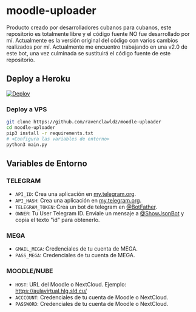 # moodle-uploader

Producto creado por desarrolladores cubanos para cubanos, este repositorio es totalmente libre y el código fuente NO fue desarrollado por mí.
Actualmente es la versión original del código con varios cambios realizados por mí. Actualmente me encuentro trabajando en una v2.0 de este bot, una vez culminada se sustituirá el código fuente de este repositorio.

## Deploy a Heroku
[![Deploy](https://www.herokucdn.com/deploy/button.svg)](https://heroku.com/deploy?template=https://github.com/BigSmokeCuba/Mio) 

### Deploy a VPS

```sh
git clone https://github.com/ravenclawldz/moodle-uploader
cd moodle-uploader
pip3 install -r requirements.txt
# <Configura las variables de entorno>
python3 main.py
```

## Variables de Entorno
### TELEGRAM
- `API_ID`: Crea una aplicación en [my.telegram.org](https://my.telegram.org).
- `API_HASH`: Crea una aplicación en [my.telegram.org](https://my.telegram.org).
- `TELEGRAM_TOKEN`: Crea un bot de telegram en [@BotFather](https://t.me/BotFather).
- `OWNER`: Tu User Telegram ID. Enviale un mensaje a [@ShowJsonBot](https://t.me/ShowJsonBot) y copia el texto "id" para obtenerlo.
### MEGA
- `GMAIL_MEGA`: Credenciales de tu cuenta de MEGA.
- `PASS_MEGA`: Credenciales de tu cuenta de MEGA.
### MOODLE/NUBE
- `HOST`: URL del Moodle o NextCloud. Ejemplo: https://aulavirtual.hlg.sld.cu/
- `ACCCOUNT`: Credenciales de tu cuenta de Moodle o NextCloud.
- `PASSWORD`: Credenciales de tu cuenta de Moodle o NextCloud.
